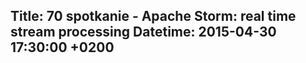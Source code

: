 Title: 70 spotkanie -  Apache Storm: real time stream processing
Datetime: 2015-04-30 17:30:00 +0200
-----------------
